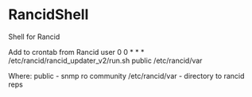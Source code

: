 # RancidShell
Shell for Rancid

Add to crontab from Rancid user
0 0 * * * /etc/rancid/rancid_updater_v2/run.sh public /etc/rancid/var 

Where: 
public - snmp ro community
/etc/rancid/var - directory to rancid reps
